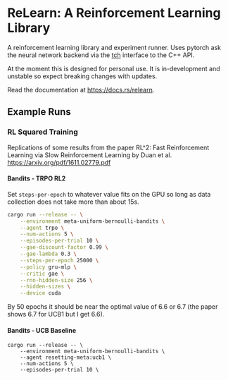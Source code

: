 # ReLearn: A Reinforcement Learning Library
A reinforcement learning library and experiment runner.
Uses pytorch ask the neural network backend via the [tch](https://docs.rs/tch)
interface to the C++ API.

At the moment this is designed for personal use. It is in-development and
unstable so expect breaking changes with updates.

Read the documentation at <https://docs.rs/relearn>.

## Example Runs
### RL Squared Training
Replications of some results from the paper
RL^2: Fast Reinforcement Learning via Slow Reinforcement Learning
by Duan et al. <https://arxiv.org/pdf/1611.02779.pdf>

#### Bandits - TRPO RL2
Set `steps-per-epoch` to whatever value fits on the GPU so long as data
collection does not take more than about 15s.
```sh
cargo run --release -- \
    --environment meta-uniform-bernoulli-bandits \
    --agent trpo \
    --num-actions 5 \
    --episodes-per-trial 10 \
    --gae-discount-factor 0.99 \
    --gae-lambda 0.3 \
    --steps-per-epoch 25000 \
    --policy gru-mlp \
    --critic gae \
    --rnn-hidden-size 256 \
    --hidden-sizes \
    --device cuda
```
By 50 epochs it should be near the optimal value of 6.6 or 6.7
(the paper shows 6.7 for UCB1 but I get 6.6).

#### Bandits - UCB Baseline
```
cargo run --release -- \
    --environment meta-uniform-bernoulli-bandits \
    --agent resetting-meta:ucb1 \
    --num-actions 5 \
    --episodes-per-trial 10 \
```
